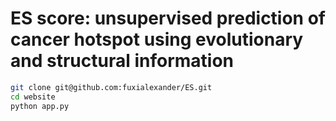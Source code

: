 # ES score: unsupervised prediction of cancer hotspot using evolutionary and structural information


```bash
git clone git@github.com:fuxialexander/ES.git
cd website
python app.py
```